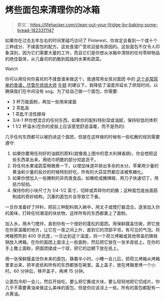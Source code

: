 # 烤些面包来清理你的冰箱

> 原文：<https://lifehacker.com/clean-out-your-fridge-by-baking-some-bread-1823311147>

如果你在过去五年左右的时间里碰巧访问了 Pinterest，你肯定会看到一个或十个三种成分、不揉面包的配方。这些食谱广受欢迎是有原因的。这些面包不仅令人印象深刻，因为它们需要大量的工作，而且它们是你想从冰箱中清除的任何零碎物品的绝佳载体，从几盎司的奶酪到孤独的水果和蔬菜。

Watch

你可以用任何你喜欢的不揉食谱来做这个，我通常用女孩对面团 中的 [这个非常简单的食谱，尽管在烘焙大师](http://www.girlversusdough.com/2015/08/13/no-knead-dutch-oven-bread/) [牛顿](https://kinja.com/aanewton#_ga=2.20783224.1560314333.1519593732-1667049540.1510952795) 的建议下，我降低了温度并延长了烘焙时间，以确保我们在中间没有 sog。为了给自己做一个面包，你需要:

*   3 杯万能面粉，再加一些用来揉面
*   2 茶匙盐
*   1 茶匙干活性酵母
*   3/4-1 杯你想混合的任何东西，如果你的配料特别湿或油腻，保持较低的体积
*   1 1/2 杯温水(在你的皮肤上应该感觉舒适温暖，而不是热的)

几乎任何东西都可以被扔进这个面团，但是在这样做的时候有一些松散的规则需要遵守:

1.  如果你要用任何好的油腻的原料(就像我上图中的意大利辣香肠)，你会想把这些东西拿出来，用纸巾把脆的部分彻底沥干。
2.  将任何水果或蔬菜稍微煮一下，以增加味道并排出多余的水分。苹果用少量的黄油和少量的盐炒的时候特别好吃，所有的大蒜显然都应该被焦糖化。
3.  如果你想加入一些腌制的非肉类食品，如橄榄或腌辣椒，用刀子快速切丁，用纸巾轻拍。
4.  保持你的小块尺寸为 1/4-1/2 英寸，切碎或弄碎你的奶酪；这种面包是由面筋制成的奇妙结构，沉重的面包片会导致它下垂。

一旦你准备好了拌料，把前三种配料倒入碗中，用叉子或搅打器混合。逐渐加入你的美味，打碎任何潮湿的块状物，这样所有的东西都裹上了面粉。

加入水，用木勺搅拌，直到你有一个很好的蓬松的面团。用保鲜膜盖住碗，把它放在你家温暖的地方，让它在一夜之间上升，直到它的顶部平坦，有可见的气泡。将烤箱预热到 400 华氏度，一旦达到这个温度，将一个荷兰烤箱或其他带盖的铸铁锅放入烤箱。在你的面团上面涂上一些面粉，然后把它放在一张羊皮纸上。在你的手上撒上面粉，把面团揉成一个球，把它的边朝下放在纸上。

用一张保鲜膜盖住你未来的面包，静置半小时。小睡一会儿后，把荷兰烤箱从烤箱里拿出来，把羊皮纸和所有的东西都放在碗里。盖上盖子，放在烤箱里烤一个小时。60 分钟后，移开盖子，再烤 15 分钟。

让面包冷却一会儿，然后开始吃，要么把它撕成大块，要么轻轻地把它切成片。你几乎不需要黄油来做这么美味的面包，但是你应该涂上一些。所有的面包都配有一点黄油。